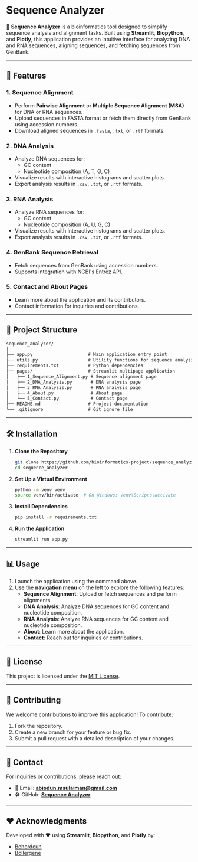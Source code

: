 # Sequence Analyzer

🔬 **Sequence Analyzer** is a bioinformatics tool designed to simplify sequence analysis and alignment tasks. Built using **Streamlit**, **Biopython**, and **Plotly**, this application provides an intuitive interface for analyzing DNA and RNA sequences, aligning sequences, and fetching sequences from GenBank.

---

## 🚀 Features

### 1. **Sequence Alignment**

- Perform **Pairwise Alignment** or **Multiple Sequence Alignment (MSA)** for DNA or RNA sequences.
- Upload sequences in FASTA format or fetch them directly from GenBank using accession numbers.
- Download aligned sequences in `.fasta`, `.txt`, or `.rtf` formats.

### 2. **DNA Analysis**

- Analyze DNA sequences for:
  - GC content
  - Nucleotide composition (A, T, G, C)
- Visualize results with interactive histograms and scatter plots.
- Export analysis results in `.csv`, `.txt`, or `.rtf` formats.

### 3. **RNA Analysis**

- Analyze RNA sequences for:
  - GC content
  - Nucleotide composition (A, U, G, C)
- Visualize results with interactive histograms and scatter plots.
- Export analysis results in `.csv`, `.txt`, or `.rtf` formats.

### 4. **GenBank Sequence Retrieval**

- Fetch sequences from GenBank using accession numbers.
- Supports integration with NCBI's Entrez API.

### 5. **Contact and About Pages**

- Learn more about the application and its contributors.
- Contact information for inquiries and contributions.

---

## 📂 Project Structure

```txt
sequence_analyzer/
│
├── app.py                     # Main application entry point
├── utils.py                   # Utility functions for sequence analysis and visualization
├── requirements.txt           # Python dependencies
├── pages/                     # Streamlit multipage application
│   ├── 1_Sequence_Alignment.py # Sequence alignment page
│   ├── 2_DNA_Analysis.py       # DNA analysis page
│   ├── 3_RNA_Analysis.py       # RNA analysis page
│   ├── 4_About.py              # About page
│   └── 5_Contact.py            # Contact page
├── README.md                  # Project documentation
└── .gitignore                 # Git ignore file
```

---

## 🛠️ Installation

1. **Clone the Repository**

   ```bash
   git clone https://github.com/bioinformatics-project/sequence_analyzer.git
   cd sequence_analyzer
   ```
2. **Set Up a Virtual Environment**

   ```bash
   python -m venv venv
   source venv/bin/activate  # On Windows: venv\Scripts\activate
   ```
3. **Install Dependencies**

   ```bash
   pip install -r requirements.txt
   ```
4. **Run the Application**

   ```bash
   streamlit run app.py
   ```

---

## 📊 Usage

1. Launch the application using the command above.
2. Use the **navigation menu** on the left to explore the following features:
   - **Sequence Alignment**: Upload or fetch sequences and perform alignments.
   - **DNA Analysis**: Analyze DNA sequences for GC content and nucleotide composition.
   - **RNA Analysis**: Analyze RNA sequences for GC content and nucleotide composition.
   - **About**: Learn more about the application.
   - **Contact**: Reach out for inquiries or contributions.

---

## 📜 License

This project is licensed under the [MIT License](LICENSE).

---

## 🤝 Contributing

We welcome contributions to improve this application! To contribute:

1. Fork the repository.
2. Create a new branch for your feature or bug fix.
3. Submit a pull request with a detailed description of your changes.

---

## 📧 Contact

For inquiries or contributions, please reach out:

- 📧 Email: **[abiodun.msulaiman@gmail.com](abiodun.msulaiman@gmail.com)**
- 🛠 GitHub: **[Sequence Analyzer](https://github.com/Behordeun/sequence_analyzer)**

---

## ❤️ Acknowledgments

Developed with ❤️ using **Streamlit**, **Biopython**, and **Plotly** by:

- [Behordeun](https://github.com/Behordeun)
- [Bollergene](https://github.com/bollergene)
